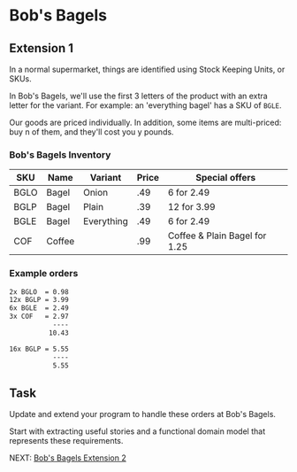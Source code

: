 # Bob's Bagels

## Extension 1

In a normal supermarket, things are identified using Stock Keeping Units, or SKUs.

In Bob's Bagels, we'll use the first 3 letters of the product with an extra letter for the variant. For example: an 'everything bagel' has a SKU of `BGLE`.

Our goods are priced individually. In addition, some items are multi-priced: buy n of them, and they'll cost you y pounds.

### Bob's Bagels Inventory

| SKU  | Name   | Variant    | Price | Special offers                |
| ---- | ------ | ---------- | ----- | ----------------------------- |
| BGLO | Bagel  | Onion      | .49   | 6 for 2.49                    |
| BGLP | Bagel  | Plain      | .39   | 12 for 3.99                   |
| BGLE | Bagel  | Everything | .49   | 6 for 2.49                    |
| COF  | Coffee |            | .99   | Coffee & Plain Bagel for 1.25 |

### Example orders

```sh
2x BGLO  = 0.98
12x BGLP = 3.99
6x BGLE  = 2.49
3x COF   = 2.97
           ----
          10.43
```

```sh
16x BGLP = 5.55
           ----
           5.55
```

## Task

Update and extend your program to handle these orders at Bob's Bagels.

Start with extracting useful stories and a functional domain model that represents these requirements.

NEXT: [Bob's Bagels Extension 2](./bobs-bagels-extension-2.md)
